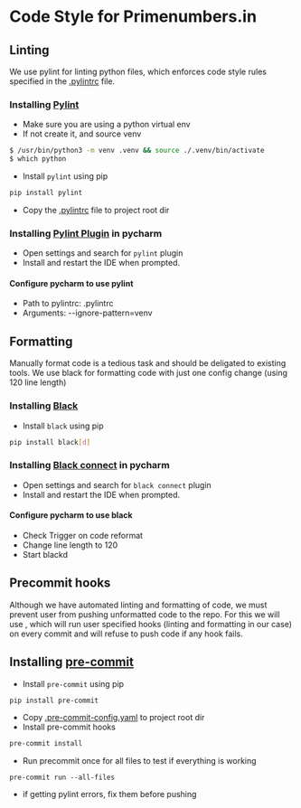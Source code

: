 # Code Style for Primenumbers.in

## Linting

We use pylint for linting python files, which
enforces code style rules specified in the [.pylintrc](.pylintrc) file.

### Installing [Pylint](https://pypi.org/project/pylint/)
- Make sure you are using a python virtual env
- If not create it, and source venv
```sh
$ /usr/bin/python3 -m venv .venv && source ./.venv/bin/activate
$ which python
```
- Install `pylint` using pip
```sh
pip install pylint
```
- Copy the [.pylintrc](https://gist.github.com/dhruvSHA256/ae1c759688baee09e2ce60757c4c48eb#file-pylintrc) file to project root dir

### Installing [Pylint Plugin](https://github.com/leinardi/pylint-pycharm) in pycharm

- Open settings and search for `pylint` plugin
- Install and restart the IDE when prompted.

#### Configure pycharm to use pylint

- Path to pylintrc: .pylintrc
- Arguments: --ignore-pattern=venv

## Formatting

Manually format code is a tedious task and should be deligated to existing tools.
We use black for formatting code with just one config change (using 120 line length)

### Installing [Black](https://pypi.org/project/black/)

- Install `black` using pip
```sh
pip install black[d]
```

### Installing [Black connect](https://plugins.jetbrains.com/plugin/14321-blackconnect) in pycharm

- Open settings and search for `black connect` plugin
- Install and restart the IDE when prompted.

#### Configure pycharm to use black

- Check Trigger on code reformat
- Change line length to 120
- Start blackd

## Precommit hooks

Although we have automated linting and formatting of code, we must prevent user from
pushing unformatted code to the repo.
For this we will use , which will run user specified hooks (linting and formatting in our case)
on every commit and will refuse to push code if any hook fails.

## Installing [pre-commit](https://pypi.org/project/pre-commit/)

- Install `pre-commit` using pip
```sh
pip install pre-commit
```
- Copy [.pre-commit-config.yaml](.pre-commit-config.yaml) to project root dir
- Install pre-commit hooks
```sh
pre-commit install
```
- Run precommit once for all files to test if everything is working
```
pre-commit run --all-files
```
- if getting pylint errors, fix them before pushing
